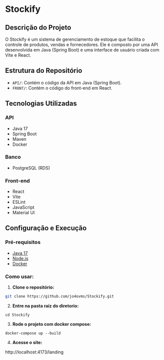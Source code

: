 # Stockify

## Descrição do Projeto
O Stockify é um sistema de gerenciamento de estoque que facilita o controle de produtos, vendas e fornecedores. Ele é composto por uma API desenvolvida em Java (Spring Boot) e uma interface de usuário criada com Vite e React.

## Estrutura do Repositório
- `API/`: Contém o código da API em Java (Spring Boot).
- `FRONT/`: Contém o código do front-end em React.

## Tecnologias Utilizadas
### API
- Java 17
- Spring Boot
- Maven
- Docker

### Banco
- PostgreSQL (RDS)

### Front-end
- React
- Vite
- ESLint
- JavaScript
- Material UI

## Configuração e Execução

### Pré-requisitos
- [Java 17](https://www.oracle.com/java/technologies/javase-jdk17-downloads.html)
- [Node.js](https://nodejs.org/)
- [Docker](https://www.docker.com/)

### Como usar:

1. **Clone o repositório:**
```bash
git clone https://github.com/jo4ovms/Stockify.git
```
2. **Entre na pasta raiz do diretorio:**
```
cd Stockify
```
3. **Rode o projeto com docker compose:**
```
docker-compose up --build
```
4. **Acesse o site:**

http://localhost:4173/landing

